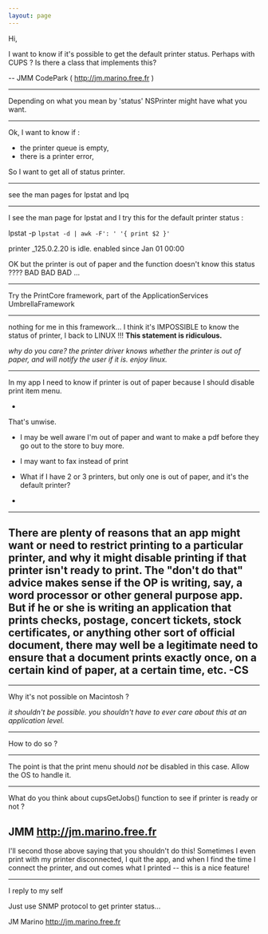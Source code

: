 ```yaml
---
layout: page
---
```


Hi,

I want to know if it's possible to get the default printer status. Perhaps with CUPS ? Is there a class that implements this?

-- JMM CodePark ( http://jm.marino.free.fr )

----

Depending on what you mean by 'status' NSPrinter might have what you want.

----

Ok, I want to know if  :

* the printer queue is empty,
* there is a printer error,


So I want to get all of status printer.

----

see the man pages for lpstat and lpq

----

I see the man page for lpstat and I try this for the default printer status :

lpstat -p `lpstat -d | awk -F': ' '{ print $2 }'`

printer _125.0.2.20 is idle.  enabled since Jan 01 00:00

OK but the printer is out of paper and the function doesn't know this status ????
BAD BAD BAD ...

----

Try the PrintCore framework, part of the ApplicationServices UmbrellaFramework

----

nothing for me in this framework... I think it's IMPOSSIBLE to know the status of printer, I back to LINUX !!!  **This statement is ridiculous.**

*why do you care? the printer driver knows whether the printer is out of paper, and will notify the user if it is. enjoy linux.*

----

In my app I need to know if printer is out of paper because I should disable print item menu.

*
That's unwise. 
* I may be well aware I'm out of paper and want to make a pdf before they go out to the store to buy more.
* I may want to fax instead of print
* What if I have 2 or 3 printers, but only one is out of paper, and it's the default printer?

*

----
There are plenty of reasons that an app might want or need to restrict printing to a particular printer, and why it might disable printing if that printer isn't ready to print. The "don't do that" advice makes sense if the OP is writing, say, a word processor or other general purpose app. But if he or she is writing an application that prints checks, postage, concert tickets, stock certificates, or anything other sort of official document, there may well be a legitimate need to ensure that a document prints exactly once, on a certain kind of paper, at a certain time, etc. -CS
----
----

Why it's not possible on Macintosh ?

*it shouldn't be possible. you shouldn't have to ever care about this at an application level.*


----

How to do so ?

---- 

The point is that the print menu should *not* be disabled in this case.  Allow the OS to handle it.

---- 

What do you think about cupsGetJobs() function to see if printer is ready or not ?

JMM
http://jm.marino.free.fr
----
I'll second those above saying that you shouldn't do this! Sometimes I even print with my printer disconnected, I quit the app, and when I find the time I connect the printer, and out comes what I printed -- this is a nice feature!

----
I reply to my self

Just use SNMP protocol to get printer status...

JM Marino
http://jm.marino.free.fr
